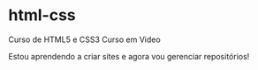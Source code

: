 # html-css
 Curso de HTML5 e CSS3 Curso em Video

Estou aprendendo a criar sites e agora vou gerenciar repositórios!
